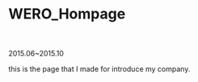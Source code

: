# WERO_Hompage<br><br>
2015.06~2015.10<br>

this is the page that I made for introduce my company.<br>
